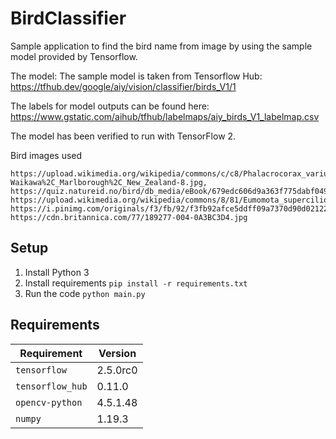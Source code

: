 # BirdClassifier
Sample application to find the bird name from image by using the sample model provided by Tensorflow.  

The model: The sample model is taken from Tensorflow Hub:
https://tfhub.dev/google/aiy/vision/classifier/birds_V1/1

The labels for model outputs can be found here:
https://www.gstatic.com/aihub/tfhub/labelmaps/aiy_birds_V1_labelmap.csv

The model has been verified to run with TensorFlow 2.

Bird images used
```
https://upload.wikimedia.org/wikipedia/commons/c/c8/Phalacrocorax_varius_-Waikawa%2C_Marlborough%2C_New_Zealand-8.jpg,
https://quiz.natureid.no/bird/db_media/eBook/679edc606d9a363f775dabf0497d31de8c3d7060.jpg,
https://upload.wikimedia.org/wikipedia/commons/8/81/Eumomota_superciliosa.jpg,
https://i.pinimg.com/originals/f3/fb/92/f3fb92afce5ddff09a7370d90d021225.jpg,
https://cdn.britannica.com/77/189277-004-0A3BC3D4.jpg
```

## Setup
1) Install Python 3
2) Install requirements `pip install -r requirements.txt`
3) Run the code `python main.py`

## Requirements
| Requirement | Version |
| --- | --- |
| `tensorflow` | 2.5.0rc0 |
| `tensorflow_hub` | 0.11.0 |
| `opencv-python` | 4.5.1.48 |
| `numpy` | 1.19.3 |
